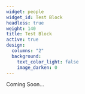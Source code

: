 ```yaml
---
widget: people
widget_id: Test Block
headless: true
weight: 140
title: Test Block
active: true
design:
  columns: "2"
  background:
    text_color_light: false
    image_darken: 0
---
```

Coming Soon...